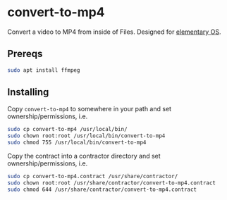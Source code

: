 # convert-to-mp4
Convert a video to MP4 from inside of Files. Designed for [elementary OS](https://elementary.io).

## Prereqs

```bash
sudo apt install ffmpeg
```

## Installing

Copy `convert-to-mp4` to somewhere in your path and set ownership/permissions, i.e.

```bash
sudo cp convert-to-mp4 /usr/local/bin/
sudo chown root:root /usr/local/bin/convert-to-mp4
sudo chmod 755 /usr/local/bin/convert-to-mp4
```

Copy the contract into a contractor directory and set ownership/permissions, i.e.

```bash
sudo cp convert-to-mp4.contract /usr/share/contractor/
sudo chown root:root /usr/share/contractor/convert-to-mp4.contract
sudo chmod 644 /usr/share/contractor/convert-to-mp4.contract
```

